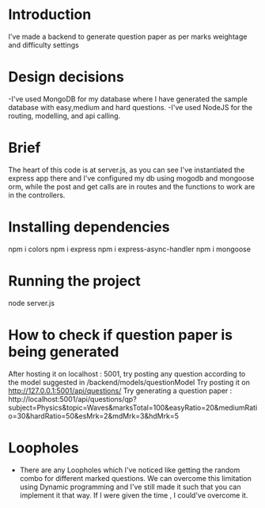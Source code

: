 # Introduction

I've made a backend to generate question paper as per marks weightage and difficulty settings

# Design decisions

-I've used MongoDB for my database where I have generated the sample database with easy,medium and hard questions.
-I've used NodeJS for the routing, modelling, and api calling.

# Brief

The heart of this code is at server.js, as you can see I've instantiated the express app there and I've configured my db using mogodb and mongoose orm, while the post and get calls are in routes and the functions to work are in the controllers.

# Installing dependencies

npm i colors
npm i express
npm i express-async-handler
npm i mongoose

# Running the project

node server.js

# How to check if question paper is being generated

After hosting it on localhost : 5001, try posting any question according to the model suggested in /backend/models/questionModel
Try posting it on http://127.0.0.1:5001/api/questions/
Try generating a question paper : http://localhost:5001/api/questions/qp?subject=Physics&topic=Waves&marksTotal=100&easyRatio=20&mediumRatio=30&hardRatio=50&esMrk=2&mdMrk=3&hdMrk=5 

# Loopholes

- There are any Loopholes which I've noticed like getting the random combo for different marked questions. We can overcome this limitation using Dynamic programming and I've still made it such that you can implement it that way. If I were given the time , I could've overcome it.